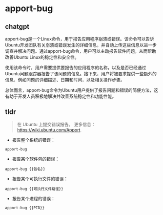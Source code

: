 # apport-bug 
## chatgpt 
apport-bug是一个Linux命令，用于报告应用程序崩溃或错误。该命令可以告诉Ubuntu开发团队有关崩溃或错误发生的详细信息，并自动上传这些信息以进一步调查并解决问题。通过apport-bug命令，用户可以主动报告软件问题，从而帮助改善Ubuntu Linux的稳定性和安全性。 

使用该命令时，用户需要提供要报告的应用程序的名称，以及是否已经通过Ubuntu问题跟踪器报告了该问题的信息。接下来，用户将被要求提供一些额外的信息，例如问题的详细描述、日期和时间，以及相关操作步骤。 

总体而言，apport-bug命令为Ubuntu用户提供了报告问题和错误的简便方法，这有助于开发人员积极地解决并改善系统稳定性和功能性能。 

## tldr 
 
> 在 Ubuntu 上提交错误报告。
> 更多信息：<https://wiki.ubuntu.com/Apport>.

- 报告整个系统的错误：

`apport-bug`

- 报告某个软件包的错误：

`apport-bug {{包名}}`

- 报告某个可执行文件的错误：

`apport-bug {{可执行文件路径}}`

- 报告某个进程的错误：

`apport-bug {{PID}}`
